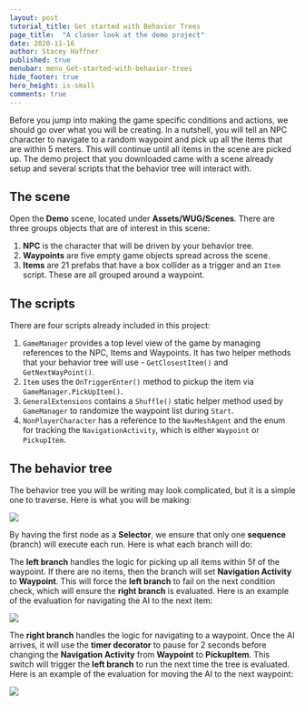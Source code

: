 ```yaml
---
layout: post
tutorial_title: Get started with Behavior Trees
page_title:  "A closer look at the demo project"
date: 2020-11-16
author: Stacey Haffner
published: true
menubar: menu_Get-started-with-behavior-trees
hide_footer: true
hero_height: is-small
comments: true
---
```

Before you jump into making the game specific conditions and actions, we should go over what you will be creating. In a nutshell, you will tell an NPC character to navigate to a random waypoint and pick up all the items that are within 5 meters. This will continue until all items in the scene are picked up. The demo project that you downloaded came with a scene already setup and several scripts that the behavior tree will interact with. 

## The scene

Open the **Demo** scene, located under **Assets/WUG/Scenes**. There are three groups objects that are of interest in this scene:

1. **NPC** is the character that will be driven by your behavior tree. 
2. **Waypoints** are five empty game objects spread across the scene.
3. **Items** are 21 prefabs that have a box collider as a trigger and an `Item` script. These are all grouped around a waypoint.

## The scripts

There are four scripts already included in this project:

1. `GameManager` provides a top level view of the game by managing references to the NPC, Items and Waypoints. It has two helper methods that your behavior tree will use - `GetClosestItem()` and `GetNextWayPoint()`.
2. `Item` uses the `OnTriggerEnter()` method to pickup the item via `GameManager.PickUpItem()`.
3. `GeneralExtensions` contains a `Shuffle()` static helper method used by `GameManager` to randomize the waypoint list during `Start`.
4. `NonPlayerCharacter` has a reference to the `NavMeshAgent` and the enum for tracking the `NavigationActivity`, which is either `Waypoint` or `PickupItem`.

## The behavior tree
The behavior tree you will be writing may look complicated, but it is a simple one to traverse. Here is what you will be making:

![]({{page.dir}}/images/DemoProjectBehaviorTree.png)

By having the first node as a **Selector**, we ensure that only one **sequence** (branch) will execute each run. Here is what each branch will do:

The **left branch** handles the logic for picking up all items within 5f of the waypoint. If there are no items, then the branch will set **Navigation Activity** to **Waypoint**. This will force the **left branch** to fail on the next condition check, which will ensure the **right branch** is evaluated. Here is an example of the evaluation for navigating the AI to the next item:

![]({{page.dir}}/images/bt_navigationActivity_Pickup.gif)

The **right branch** handles the logic for navigating to a waypoint. Once the AI arrives, it will use the **timer decorator** to pause for 2 seconds before changing the **Navigation Activity** from **Waypoint** to **PickupItem**. This switch will trigger the **left branch** to run the next time the tree is evaluated. Here is an example of the evaluation for moving the AI to the next waypoint:

![]({{page.dir}}/images/bt_navigationActivity_Waypoint.gif)



